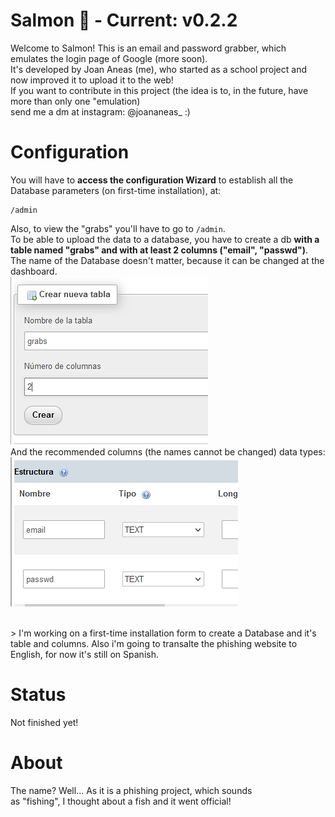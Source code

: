 # Salmon 🍣 - Current: v0.2.2
Welcome to Salmon!
This is an email and password grabber, which emulates the login page of Google (more soon).<br>
It's developed by Joan Aneas (me), who started as a school project and now improved it to upload it to the web!<br>
If you want to contribute in this project (the idea is to, in the future, have more than only one "emulation)<br>
send me a dm at instagram: @joananeas_ :)

# Configuration
You will have to **access the configuration Wizard** to establish
all the Database parameters (on first-time installation), at: 
```
/admin
```
Also, to view the "grabs" you'll have to go to ```/admin```.
<br>
To be able to upload the data to a database, you have to create a db **with a table named "grabs" and with at least 2 columns ("email", "passwd")**.<br>
The name of the Database doesn't matter, because it can be changed at the dashboard.<br>
![Create a Table](./images/tutorial1.png)<br>
And the recommended columns (the names cannot be changed) data types:<br>
![Columns](./images/tutorial2.png)<br>

<br>
> I'm working on a first-time installation form to create a Database and it's table and columns. Also i'm going to transalte the phishing website to English, for now it's still on Spanish.

# Status
Not finished yet!

# About
The name? Well... As it is a phishing project, which sounds<br>
as "fishing", I thought about a fish and it went official!
